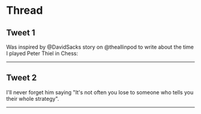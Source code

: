 # Thread

## Tweet 1

Was inspired by @DavidSacks story on @theallinpod to write about the time I played Peter Thiel in Chess:

---

## Tweet 2

I'll never forget him saying "It's not often you lose to someone who tells you their whole strategy".

---

